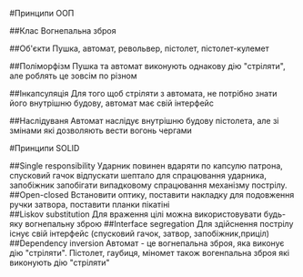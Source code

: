 #Принципи ООП

##Клас
    Вогнепальна зброя

##Об'єкти
    Пушка, автомат, револьвер, пістолет, пістолет-кулемет

##Поліморфізм
    Пушка та автомат виконують однакову дію "стріляти", але роблять це зовсім по різном

##Інкапсуляція
    Для того щоб стріляти з автомата, не потрібно знати його внутрішню будову, автомат має свій інтерфейс

##Наслідуваня
    Автомат наслідує внутрішню будову пістолета, але зі змінами які дозволяють вести вогонь чергами

#Принципи SOLID

##Single responsibility
    Ударник повинен вдаряти по капсулю патрона, спусковий гачок відпускати шептало для спрацювання ударника, запобіжник
    запобігати випадковому спрацювання механізму пострілу.
##Open-closed
    Встановити оптику, поставити накладку для подовження ручки затвора, поставити планки пікатіні   
##Liskov substitution
    Для враження цілі можна використовувати будь-яку вогнепальну зброю
##Interface segregation
    Для здійснення пострілу існує свій інтерфейс (спусковий гачок, затвор, запобіжник,приціл)
##Dependency inversion
    Автомат - це вогнепальна зброя, яка виконує дію "стріляти". Пістолет, гаубиця, міномет також вогенпальна зброя які виконують дію "стріляти"
